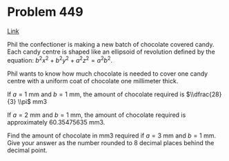# Problem 449

[Link](https://projecteuler.net/problem=449)

Phil the confectioner is making a new batch of chocolate covered candy. Each candy centre is shaped like an ellipsoid of revolution defined by the equation: $b^2 x^2 + b^2 y^2 + a^2 z^2 = a^2 b^2$.

Phil wants to know how much chocolate is needed to cover one candy centre with a uniform coat of chocolate one millimeter thick. 

If $a = 1$ mm and $b = 1$ mm, the amount of chocolate required is $\\dfrac{28}{3} \\pi$ mm3

If $a = 2$ mm and $b = 1$ mm, the amount of chocolate required is approximately 60.35475635 mm3.

Find the amount of chocolate in mm3 required if $a = 3$ mm and $b =1$ mm. Give your answer as the number rounded to 8 decimal places behind the decimal point.
